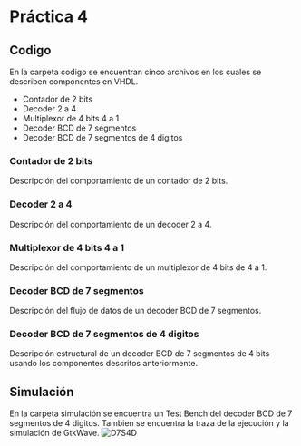 # Práctica 4

## Codigo
En la carpeta codigo se encuentran cinco archivos en los cuales se describen componentes en VHDL.
- Contador de 2 bits
- Decoder 2 a 4
- Multiplexor de 4 bits 4 a 1
- Decoder BCD de 7 segmentos
- Decoder BCD de 7 segmentos de 4 digitos

### Contador de 2 bits
Descripción del comportamiento de un contador de 2 bits.

### Decoder 2 a 4
Descripción del comportamiento de un decoder 2 a 4.

### Multiplexor de 4 bits 4 a 1
Descripción del comportamiento de un multiplexor de 4 bits de 4 a 1.

### Decoder BCD de 7 segmentos
Descripción del flujo de datos de un decoder BCD de 7 segmentos.

### Decoder BCD de 7 segmentos de 4 digitos
Descripción estructural de un decoder BCD de 7 segmentos de 4 bits usando los componentes descritos anteriormente.

## Simulación
En la carpeta simulación se encuentra un Test Bench del decoder BCD de 7 segmentos de 4 digitos.
Tambien se encuentra la traza de la ejecución y la simulación de GtkWave.
![D7S4D](https://raw.githubusercontent.com/JonathanDNdc/Practica4/master/Simulaci%C3%B3n/GtkWave.png)
